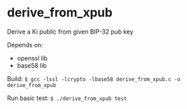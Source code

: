 # derive_from_xpub
Derive a Ki public from given BIP-32 pub key

Depends on:

- openssl lib
- base58 lib

Build:
`$ gcc -lssl -lcrypto -lbase58 derive_from_xpub.c -o derive_from_xpub`

Run basic test:
 `$ ./derive_from_xpub test`
